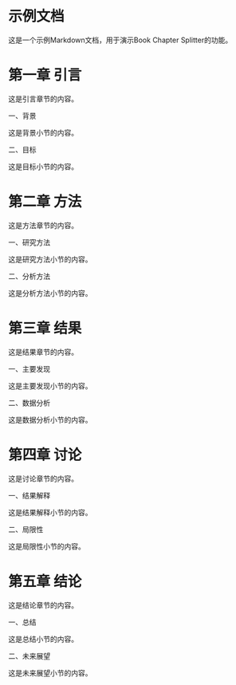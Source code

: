 # 示例文档

这是一个示例Markdown文档，用于演示Book Chapter Splitter的功能。

# 第一章 引言

这是引言章节的内容。

一、背景

这是背景小节的内容。

二、目标

这是目标小节的内容。

# 第二章 方法

这是方法章节的内容。

一、研究方法

这是研究方法小节的内容。

二、分析方法

这是分析方法小节的内容。

# 第三章 结果

这是结果章节的内容。

一、主要发现

这是主要发现小节的内容。

二、数据分析

这是数据分析小节的内容。

# 第四章 讨论

这是讨论章节的内容。

一、结果解释

这是结果解释小节的内容。

二、局限性

这是局限性小节的内容。

# 第五章 结论

这是结论章节的内容。

一、总结

这是总结小节的内容。

二、未来展望

这是未来展望小节的内容。

